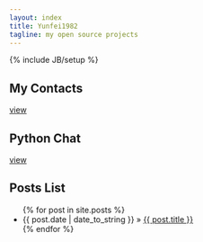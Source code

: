 ```yaml
---
layout: index
title: Yunfei1982
tagline: my open source projects
---
```

{% include JB/setup %}



## My Contacts

[view](mycontacts/)



## Python Chat

[view](https://github.com/Yunfei1982/Python-Chat)



## Posts List

<ul class="posts">
  {% for post in site.posts %}
    <li><span>{{ post.date | date_to_string }}</span> &raquo; <a href="{{ BASE_PATH }}{{ post.url }}">{{ post.title }}</a></li>
  {% endfor %}
</ul>